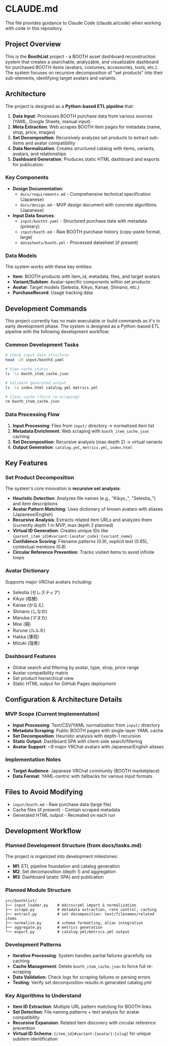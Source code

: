 # CLAUDE.md

This file provides guidance to Claude Code (claude.ai/code) when working with code in this repository.

## Project Overview

This is the **BoothList** project - a BOOTH asset dashboard reconstruction system that creates a searchable, analyzable, and visualizable dashboard for purchased BOOTH items (avatars, costumes, accessories, tools, etc.). The system focuses on recursive decomposition of "set products" into their sub-elements, identifying target avatars and variants.

## Architecture

The project is designed as a **Python-based ETL pipeline** that:
1. **Data Input**: Processes BOOTH purchase data from various sources (YAML, Google Sheets, manual input)
2. **Meta Extraction**: Web scrapes BOOTH item pages for metadata (name, shop, price, images)
3. **Set Decomposition**: Recursively analyzes set products to extract sub-items and avatar compatibility
4. **Data Normalization**: Creates structured catalog with items, variants, avatars, and relationships
5. **Dashboard Generation**: Produces static HTML dashboard and exports for publication

### Key Components

- **Design Documentation**: 
  - `docs/requirements.md` - Comprehensive technical specification (Japanese)
  - `docs/design.md` - MVP design document with concrete algorithms (Japanese)
- **Input Data Sources**: 
  - `input/booth3.yaml` - Structured purchase data with metadata (primary)
  - `input/booth.md` - Raw BOOTH purchase history (copy-paste format, large)
  - `datasheets/booth.yml` - Processed datasheet (if present)

### Data Models

The system works with these key entities:
- **Item**: BOOTH products with item_id, metadata, files, and target avatars
- **Variant/Subitem**: Avatar-specific components within set products
- **Avatar**: Target models (Selestia, Kikyo, Kanae, Shinano, etc.)
- **PurchaseRecord**: Usage tracking data

## Development Commands

This project currently has no main executable or build commands as it's in early development phase. The system is designed as a Python-based ETL pipeline with the following development workflow:

### Common Development Tasks
```bash
# Check input data structure
head -20 input/booth3.yaml

# View cache status
ls -la booth_item_cache.json

# Validate generated output
ls -la index.html catalog.yml metrics.yml

# Clean cache (force re-scraping)
rm booth_item_cache.json
```

### Data Processing Flow
1. **Input Processing**: Files from `input/` directory → normalized item list
2. **Metadata Enrichment**: Web scraping with `booth_item_cache.json` caching  
3. **Set Decomposition**: Recursive analysis (max depth 2) → virtual variants
4. **Output Generation**: `catalog.yml`, `metrics.yml`, `index.html`

## Key Features

### Set Product Decomposition
The system's core innovation is **recursive set analysis**:
- **Heuristic Detection**: Analyzes file names (e.g., "Kikyo_", "Selestia_") and item descriptions
- **Avatar Pattern Matching**: Uses dictionary of known avatars with aliases (Japanese/English)
- **Recursive Analysis**: Extracts related item URLs and analyzes them (currently depth 1 in MVP, max depth 2 planned)
- **Virtual ID Generation**: Creates unique IDs like `{parent_item_id}#variant:{avatar_code}:{variant_name}`
- **Confidence Scoring**: Filename patterns (0.9), explicit text (0.95), contextual mentions (0.8)
- **Circular Reference Prevention**: Tracks visited items to avoid infinite loops

### Avatar Dictionary
Supports major VRChat avatars including:
- Selestia (セレスティア)
- Kikyo (桔梗) 
- Kanae (かなえ)
- Shinano (しなの)
- Manuka (マヌカ)
- Moe (萌)
- Rurune (ルルネ)
- Hakka (薄荷)
- Mizuki (瑞希)

### Dashboard Features
- Global search and filtering by avatar, type, shop, price range
- Avatar compatibility matrix
- Set product hierarchical view
- Static HTML output for GitHub Pages deployment
## Configuration & Architecture Details

### MVP Scope (Current Implementation)
- **Input Processing**: Text/CSV/YAML normalization from `input/` directory
- **Metadata Scraping**: Public BOOTH pages with single-layer YAML cache
- **Set Decomposition**: Heuristic analysis with depth-1 recursion
- **Static Output**: Dashboard SPA with client-side search/filtering
- **Avatar Support**: ~9 major VRChat avatars with Japanese/English aliases

### Implementation Notes
- **Target Audience**: Japanese VRChat community (BOOTH marketplace)
- **Data Format**: YAML-centric with fallbacks for various input formats

## Files to Avoid Modifying

- `input/booth.md` - Raw purchase data (large file)
- Cache files (if present) - Contain scraped metadata
- Generated HTML output - Recreated on each run

## Development Workflow

### Planned Development Structure (from docs/tasks.md)
The project is organized into development milestones:
- **M1**: ETL pipeline foundation and catalog generation
- **M2**: Set decomposition (depth 1) and aggregation  
- **M3**: Dashboard (static SPA) and publication

### Planned Module Structure
```
src/boothlist/
├── input_loader.py    # md/csv/yml import & normalization
├── scrape.py          # metadata extraction, rate control, caching
├── extract.py         # set decomposition: text/filenames/related items
├── normalize.py       # schema formatting, alias integration
├── aggregate.py       # metrics generation
└── export.py          # catalog.yml/metrics.yml output
```

### Development Patterns
- **Iterative Processing**: System handles partial failures gracefully via caching
- **Cache Management**: Delete `booth_item_cache.json` to force full re-scraping
- **Data Validation**: Check logs for scraping failures or parsing errors
- **Testing**: Verify set decomposition results in generated catalog.yml

### Key Algorithms to Understand
- **Item ID Extraction**: Multiple URL pattern matching for BOOTH links
- **Set Detection**: File naming patterns + text analysis for avatar compatibility  
- **Recursive Expansion**: Related item discovery with circular reference prevention
- **Virtual ID Schema**: `{item_id}#variant:{avatar}:{slug}` for unique subitem identification